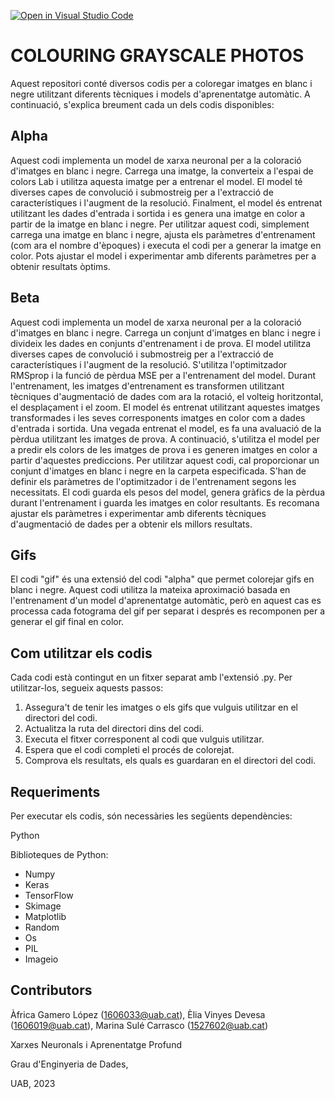 [![Open in Visual Studio Code](https://classroom.github.com/assets/open-in-vscode-718a45dd9cf7e7f842a935f5ebbe5719a5e09af4491e668f4dbf3b35d5cca122.svg)](https://classroom.github.com/online_ide?assignment_repo_id=11122280&assignment_repo_type=AssignmentRepo)
# COLOURING GRAYSCALE PHOTOS
Aquest repositori conté diversos codis per a coloregar imatges en blanc i negre utilitzant diferents tècniques i models d'aprenentatge automàtic. A continuació, s'explica breument cada un dels codis disponibles:

## Alpha
Aquest codi implementa un model de xarxa neuronal per a la coloració d'imatges en blanc i negre. Carrega una imatge, la converteix a l'espai de colors Lab i utilitza aquesta imatge per a entrenar el model. El model té diverses capes de convolució i submostreig per a l'extracció de característiques i l'augment de la resolució. Finalment, el model és entrenat utilitzant les dades d'entrada i sortida i es genera una imatge en color a partir de la imatge en blanc i negre.
Per utilitzar aquest codi, simplement carrega una imatge en blanc i negre, ajusta els paràmetres d'entrenament (com ara el nombre d'èpoques) i executa el codi per a generar la imatge en color. Pots ajustar el model i experimentar amb diferents paràmetres per a obtenir resultats òptims.
## Beta
Aquest codi implementa un model de xarxa neuronal per a la coloració d'imatges en blanc i negre. Carrega un conjunt d'imatges en blanc i negre i divideix les dades en conjunts d'entrenament i de prova. El model utilitza diverses capes de convolució i submostreig per a l'extracció de característiques i l'augment de la resolució. S'utilitza l'optimitzador RMSprop i la funció de pèrdua MSE per a l'entrenament del model.
Durant l'entrenament, les imatges d'entrenament es transformen utilitzant tècniques d'augmentació de dades com ara la rotació, el volteig horitzontal, el desplaçament i el zoom. El model és entrenat utilitzant aquestes imatges transformades i les seves corresponents imatges en color com a dades d'entrada i sortida.
Una vegada entrenat el model, es fa una avaluació de la pèrdua utilitzant les imatges de prova. A continuació, s'utilitza el model per a predir els colors de les imatges de prova i es generen imatges en color a partir d'aquestes prediccions.
Per utilitzar aquest codi, cal proporcionar un conjunt d'imatges en blanc i negre en la carpeta especificada. S'han de definir els paràmetres de l'optimitzador i de l'entrenament segons les necessitats. El codi guarda els pesos del model, genera gràfics de la pèrdua durant l'entrenament i guarda les imatges en color resultants.
Es recomana ajustar els paràmetres i experimentar amb diferents tècniques d'augmentació de dades per a obtenir els millors resultats.
## Gifs
El codi "gif" és una extensió del codi "alpha" que permet colorejar gifs en blanc i negre. Aquest codi utilitza la mateixa aproximació basada en l'entrenament d'un model d'aprenentatge automàtic, però en aquest cas es processa cada fotograma del gif per separat i després es recomponen per a generar el gif final en color.
## Com utilitzar els codis
Cada codi està contingut en un fitxer separat amb l'extensió .py. Per utilitzar-los, segueix aquests passos:
1. Assegura't de tenir les imatges o els gifs que vulguis utilitzar en el directori del codi.
2. Actualitza la ruta del directori dins del codi.
3. Executa el fitxer corresponent al codi que vulguis utilitzar.
4. Espera que el codi completi el procés de colorejat.
5. Comprova els resultats, els quals es guardaran en el directori del codi.
## Requeriments
Per executar els codis, són necessàries les següents dependències:

Python 

Biblioteques de Python:
  - Numpy
  - Keras
  - TensorFlow
  - Skimage
  - Matplotlib
  - Random
  - Os
  - PIL
  - Imageio

## Contributors
Àfrica Gamero López (1606033@uab.cat), Èlia Vinyes Devesa (1606019@uab.cat), Marina Sulé Carrasco (1527602@uab.cat)

Xarxes Neuronals i Aprenentatge Profund

Grau d'Enginyeria de Dades, 

UAB, 2023

